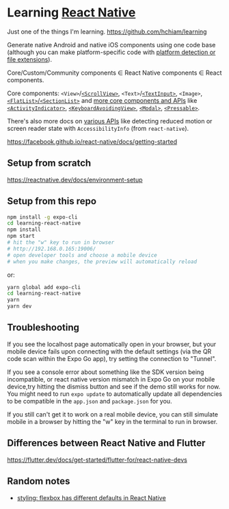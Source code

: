 # Learning [React Native](https://facebook.github.io/react-native)

Just one of the things I'm learning. <https://github.com/hchiam/learning>

Generate native Android and native iOS components using one code base (although you can make platform-specific code with [platform detection or file extensions](https://reactnative.dev/docs/platform-specific-code)).

Core/Custom/Community components ∈ React Native components ∈ React components.

Core components: `<View>`/[`<ScrollView>`](https://reactnative.dev/docs/using-a-scrollview), `<Text>`/[`<TextInput>`](https://reactnative.dev/docs/handling-text-input), `<Image>`, [`<FlatList>`/`<SectionList>`](https://reactnative.dev/docs/using-a-listview) and [more core components and APIs](https://reactnative.dev/docs/components-and-apis) like [`<ActivityIndicator>`](https://reactnative.dev/docs/activityindicator), [`<KeyboardAvoidingView>`](https://reactnative.dev/docs/keyboardavoidingview), [`<Modal>`](https://reactnative.dev/docs/modal), [`<Pressable>`](https://reactnative.dev/docs/pressable).

There's also more docs on [various APIs](https://reactnative.dev/docs/accessibilityinfo) like detecting reduced motion or screen reader state with `AccessibilityInfo` (from `react-native`).

<https://facebook.github.io/react-native/docs/getting-started>

## Setup from scratch

<https://reactnative.dev/docs/environment-setup>

## Setup from this repo

```bash
npm install -g expo-cli
cd learning-react-native
npm install
npm start
# hit the "w" key to run in browser
# http://192.168.0.165:19006/
# open developer tools and choose a mobile device
# when you make changes, the preview will automatically reload
```

or:

```bash
yarn global add expo-cli
cd learning-react-native
yarn
yarn dev
```

## Troubleshooting

If you see the localhost page automatically open in your browser, but your mobile device fails upon connecting with the default settings (via the QR code scan within the Expo Go app), try setting the connection to "Tunnel".

If you see a console error about something like the SDK version being incompatible, or react native version mismatch in Expo Go on your mobile device,try hitting the dismiss button and see if the demo still works for now. You might need to run `expo update` to automatically update all dependencies to be compatible in the `app.json` and `package.json` for you.

If you still can't get it to work on a real mobile device, you can still simulate mobile in a browser by hitting the "w" key in the terminal to run in browser.

## Differences between React Native and Flutter

<https://flutter.dev/docs/get-started/flutter-for/react-native-devs>

## Random notes

- [styling: flexbox has different defaults in React Native](https://reactnative.dev/docs/flexbox)
